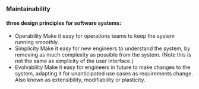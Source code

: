 ### Maintainability

#### three  design  principles  for  software  systems:
* Operability
Make it easy for operations teams to keep the system running smoothly.
* Simplicity
Make it easy for new engineers to understand the system, by removing as much
complexity  as  possible  from  the  system.  (Note  this  is  not  the  same  as  simplicity
of the user interface.)
* Evolvability
Make  it  easy  for  engineers  in  future  to  make  changes  to  the  system,  adapting  it
for unanticipated use cases as requirements change. Also known as extensibility,
modifiability or plasticity.


